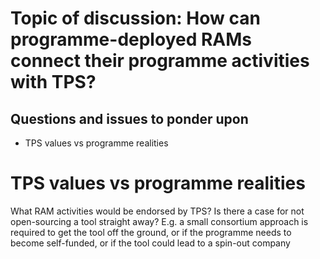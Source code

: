 # Topic of discussion: How can programme-deployed RAMs connect their programme activities with TPS?
## Questions and issues to ponder upon
- TPS values vs programme realities
# TPS values vs programme realities
What RAM activities would be endorsed by TPS?
Is there a case for not open-sourcing a tool straight away? E.g. a small consortium approach is required to get the tool off the ground, or if the programme needs to become self-funded, or if the tool could lead to a spin-out company
